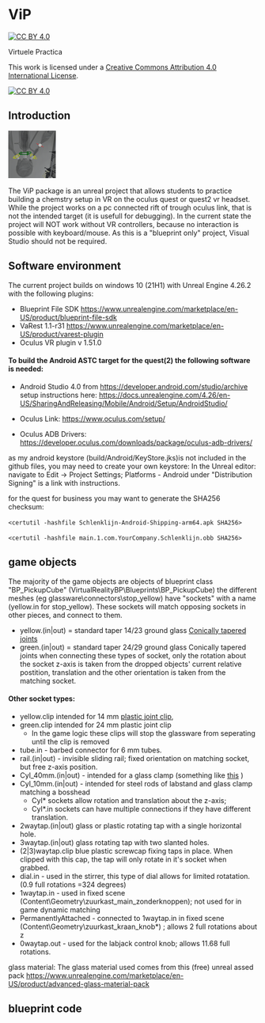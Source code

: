 # ViP
[![CC BY 4.0][cc-by-shield]][cc-by]

Virtuele Practica

This work is licensed under a
[Creative Commons Attribution 4.0 International License][cc-by].

[![CC BY 4.0][cc-by-image]][cc-by]

[cc-by]: http://creativecommons.org/licenses/by/4.0/
[cc-by-image]: https://i.creativecommons.org/l/by/4.0/88x31.png
[cc-by-shield]: https://img.shields.io/badge/License-CC%20BY%204.0-lightgrey.svg

## Introduction

![icon](https://github.com/LaurensVoerman/ViP/blob/main/Build/Android/res/drawable-xhdpi/icon.png?raw=true)

The ViP package is an unreal project that allows students to practice building a chemstry setup in VR on the oculus quest or quest2 vr headset. While the project works on a pc connected rift of trough oculus link, that is not the intended target (it is usefull for debugging). In the current state the project will NOT work without VR controllers, because no interaction is possible with keyboard/mouse.
As this is a "blueprint only" project, Visual Studio should not be required.

## Software environment

The current project builds on windows 10 (21H1) with
Unreal Engine 4.26.2
with the following plugins:
- Blueprint File SDK https://www.unrealengine.com/marketplace/en-US/product/blueprint-file-sdk
- VaRest 1.1-r31 https://www.unrealengine.com/marketplace/en-US/product/varest-plugin
- Oculus VR plugin v 1.51.0 

#### To build the Android ASTC target for the quest(2) the following software is needed:

- Android Studio 4.0 from https://developer.android.com/studio/archive
    setup instructions here: https://docs.unrealengine.com/4.26/en-US/SharingAndReleasing/Mobile/Android/Setup/AndroidStudio/

- Oculus Link: https://www.oculus.com/setup/
- Oculus ADB Drivers: https://developer.oculus.com/downloads/package/oculus-adb-drivers/

as my android keystore (build/Android/KeyStore.jks)is not included in the github files, you may need to create your own keystore:
In the Unreal editor: navigate to Edit -> Project Settings; Platforms - Android under "Distribution Signing" is a link with instructions.

for the quest for business you may want to generate the SHA256 checksum:

`<certutil -hashfile Schlenklijn-Android-Shipping-arm64.apk SHA256>`

`<certutil -hashfile main.1.com.YourCompany.Schlenklijn.obb SHA256>`

## game objects
The majority of the game objects are objects of blueprint class "BP_PickupCube" (VirtualRealityBP\Blueprints\BP_PickupCube)
the different meshes (eg glassware\connectors\stop_yellow) have "sockets" with a name (yellow.in for stop_yellow).
These sockets will match opposing sockets in other pieces, and connect to them.

* yellow.(in|out) = standard taper 14/23 ground glass [Conically tapered joints](https://en.wikipedia.org/wiki/Ground_glass_joint#Conically_tapered_joints)
* green.(in|out) = standard taper 24/29 ground glass Conically tapered joints
when connecting these types of socket, only the rotation about the socket z-axis is taken from the dropped objects' current relative postition, translation and the other orientation is taken from the matching socket.
#### Other socket types:
* yellow.clip intended for 14 mm [plastic joint clip](https://en.wikipedia.org/wiki/Joint_clip#Plastic_joint_clips), 
* green.clip intended for 24 mm plastic joint clip
    - In the game logic these clips will stop the glassware from seperating until the clip is removed
* tube.in - barbed connector for 6 mm tubes.
* rail.(in|out) - invisible sliding rail; fixed orientation on matching socket, but free z-axis position.
* Cyl_40mm.(in|out) - intended for a glass clamp (something like [this](https://en.wikipedia.org/wiki/Utility_clamp) )
* Cyl_10mm.(in|out) - intended for steel rods of labstand and glass clamp matching a bosshead
    - Cyl* sockets allow rotation and translation about the z-axis;
    - Cyl*.in sockets can have multiple connections if they have different translation.
* 2waytap.(in|out) glass or plastic rotating tap with a single horizontal hole.
* 3waytap.(in|out) glass rotating tap with two slanted holes.
* (2|3)waytap.clip blue plastic screwcap fixing taps in place. 
  When clipped with this cap, the tap will only rotate in it's socket when grabbed.
* dial.in - used in the stirrer, this type of dial allows for limited rotatation. (0.9 full rotations =324 degrees)
* 1waytap.in - used in fixed scene (Content\Geometry\zuurkast_main_zonderknoppen); not used for in game dynamic matching
* PermanentlyAttached - connected to 1waytap.in in fixed scene (Content\Geometry\zuurkast_kraan_knob*) ; allows 2 full rotations about z
* 0waytap.out - used for the labjack control knob; allows 11.68 full rotations.

glass material: The glass material used comes from this (free) unreal assed pack https://www.unrealengine.com/marketplace/en-US/product/advanced-glass-material-pack

## blueprint code

